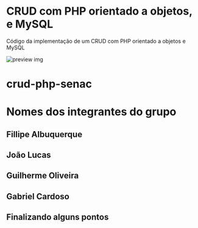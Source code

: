 # CRUD com PHP orientado a objetos, e MySQL 
Código da implementação de um CRUD com PHP orientado a objetos e MySQL

![preview img](/preview.png)

# crud-php-senac
# Nomes dos integrantes do grupo
## Fillipe Albuquerque
## João Lucas
## Guilherme Oliveira
## Gabriel Cardoso

## Finalizando alguns pontos


